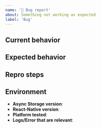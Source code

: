 ```yaml
---
name: '🐛 Bug report'
about: Something not working as expected
label: 'Bug'
---
```


## Current behavior

<!-- Describe the issue. -->

## Expected behavior

<!-- Describe what the desired behavior would be. -->

## Repro steps

<!-- Please provide us steps (in points) how we can reproduce the issue. -->

## Environment

- **Async Storage version**: <!-- @react-native-async-storage/async-storage version set in package.json -->
- **React-Native version**: <!-- React Native version set in package.json -->
- **Platform tested**: <!--  iOS / Android -->
- **Logs/Error that are relevant**: <!-- link to your CI logs or semantic-release logs -->
